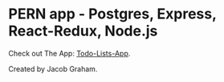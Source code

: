 # PERN app - Postgres, Express, React-Redux, Node.js

Check out The App: [Todo-Lists-App](https://jacobs-todo-lists-app.herokuapp.com/).

Created by Jacob Graham.
